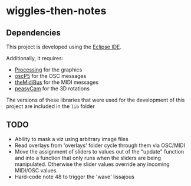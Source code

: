 # wiggles-then-notes

## Dependencies
This project is developed using the [Eclipse IDE](https://eclipse.org/downloads/).

Additionally, it requires:
* [Processing](https://github.com/processing/processing/releases/tag/processing-0243-3.0b5) for the graphics
* [oscP5](http://www.sojamo.de/libraries/oscP5/) for the OSC messages
* [theMidiBus](http://www.smallbutdigital.com/themidibus.php) for the MIDI messages
* [peasyCam](http://mrfeinberg.com/peasycam/) for the 3D rotations

The versions of these libraries that were used for the development of this project are included in the ```lib``` folder

## TODO
- Ability to mask a viz using arbitrary image files
- Read overlays from 'overlays' folder cycle through them via OSC/MIDI
- Move the assignment of sliders to values out of the "update" function and into a function that only runs when the sliders are being manipulated. Otherwise the slider values override any incoming MIDI/OSC values.
- Hard-code note 48 to trigger the 'wave' lissajous